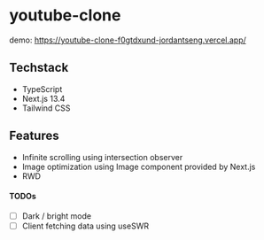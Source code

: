 # youtube-clone

demo: https://youtube-clone-f0gtdxund-jordantseng.vercel.app/

## Techstack

- TypeScript
- Next.js 13.4
- Tailwind CSS

## Features

- Infinite scrolling using intersection observer
- Image optimization using Image component provided by Next.js
- RWD

#### TODOs

- [ ] Dark / bright mode
- [ ] Client fetching data using useSWR
